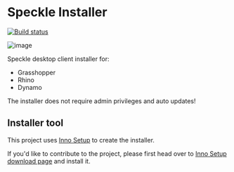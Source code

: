 # Speckle Installer

[![Build status](https://ci.appveyor.com/api/projects/status/pkdn8l2bumxy3esa/branch/master?svg=true)](https://ci.appveyor.com/project/SpeckleWorks/speckleinstaller)

![image](https://user-images.githubusercontent.com/2679513/48942587-fba54a00-ef17-11e8-8708-65f6be50ebe0.png)

Speckle desktop client installer for:

- Grasshopper
- Rhino
- Dynamo

The installer does not require admin privileges and auto updates!

## Installer tool
This project uses [Inno Setup](http://www.jrsoftware.org/) to create the installer.

If you'd like to contribute to the project, please first head over to [Inno Setup download page](http://www.jrsoftware.org/isdl.php) and install it. 
